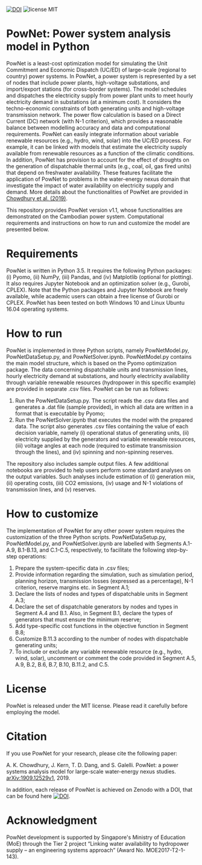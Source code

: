[![DOI](https://zenodo.org/badge/211224999.svg)](https://zenodo.org/badge/latestdoi/211224999) ![license MIT](https://img.shields.io/github/license/kamal0013/PowNet) 
# PowNet: Power system analysis model in Python
PowNet is a least-cost optimization model for simulating the Unit Commitment and Economic Dispatch (UC/ED) of large-scale (regional to country) power systems. In PowNet, a power system is represented by a set of nodes that include power plants, high-voltage substations, and import/export stations (for cross-border systems). The model schedules and dispatches the electricity supply from power plant units to meet hourly electricity demand in substations (at a minimum cost). It considers the techno-economic constraints of both generating units and high-voltage transmission network. The power flow calculation is based on a Direct Current (DC) network (with N-1 criterion), which provides a reasonable balance between modelling accuracy and data and computational requirements. PowNet can easily integrate information about variable renewable resources (e.g., hydro, wind, solar) into the UC/ED process. For example, it can be linked with models that estimate the electricity supply available from renewable resources as a function of the climatic conditions. In addition, PowNet has provision to account for the effect of droughts on the generation of dispatchable thermal units (e.g., coal, oil, gas fired units) that depend on freshwater availability. These features facilitate the application of PowNet to problems in the water-energy nexus domain that investigate the impact of water availability on electricity supply and demand. More details about the functionalities of PowNet are provided in [Chowdhury et al. (2019)](https://arxiv.org/pdf/1909.12529.pdf).

This repository provides PowNet version v1.1, whose functionalities are demonstrated on the Cambodian power system. Computational requirements and instructions on how to run and customize the model are presented below.

# Requirements
PowNet is written in Python 3.5. It requires the following Python packages: (i) Pyomo, (ii) NumPy, (iii) Pandas, and (iv) Matplotlib (optional for plotting). It also requires Jupyter Notebook and an optimization solver (e.g., Gurobi, CPLEX). Note that the Python packages and Jupyter Notebook are freely available, while academic users can obtain a free license of Gurobi or CPLEX. PowNet has been tested on both Windows 10 and Linux Ubuntu 16.04 operating systems.

# How to run
PowNet is implemented in three Python scripts, namely PowNetModel.py, PowNetDataSetup.py, and PowNetSolver.ipynb. PowNetModel.py contains the main model structure, which is based on the Pyomo optimization package. The data concerning dispatchable units and transmission lines, hourly electricity demand at substations, and hourly electricity availability through variable renewable resources (hydropower in this specific example) are provided in separate .csv files. PowNet can be run as follows:

1.	Run the PowNetDataSetup.py. The script reads the .csv data files and generates a .dat file (sample provided), in which all data are written in a format that is executable by Pyomo;
2.	Run the PowNetSolver.ipynb that executes the model with the prepared data. The script also generates .csv files containing the value of each decision variable, namely (i) operational status of generating units, (ii) electricity supplied by the generators and variable renewable resources, (iii) voltage angles at each node (required to estimate transmission through the lines), and (iv) spinning and non-spinning reserves.

The repository also includes sample output files. A few additional notebooks are provided to help users perform some standard analyses on the output variables. Such analyses include estimation of (i) generation mix, (ii) operating costs, (iii) CO2 emissions, (iv) usage and N-1 violations of transmission lines, and (v) reserves.

# How to customize
The implementation of PowNet for any other power system requires the customization of the three Python scripts. PowNetDataSetup.py, PowNetModel.py, and PowNetSolver.ipynb are labelled with Segments A.1-A.9, B.1-B.13, and C.1-C.5, respectively, to facilitate the following step-by-step operations:

1.	Prepare the system-specific data in .csv files;
2.	Provide information regarding the simulation, such as simulation period, planning horizon, transmission losses (expressed as a percentage), N-1 criterion, reserve margins etc. in Segment A.1;
3.	Declare the lists of nodes and types of dispatchable units in Segment A.3;
4.	Declare the set of dispatchable generators by nodes and types in Segment A.4 and B.1. Also, in Segment B.1, declare the types of generators that must ensure the minimum reserve;
5.	Add type-specific cost functions in the objective function in Segment B.8; 
6.	Customize B.11.3 according to the number of nodes with dispatchable generating units;
7.	To include or exclude any variable renewable resource (e.g., hydro, wind, solar), uncomment or comment the code provided in Segment A.5, A.9, B.2, B.6, B.7, B.10, B.11.2, and C.5.

# License
PowNet is released under the MIT license. Please read it carefully before employing the model.

# Citation
If you use PowNet for your research, please cite the following paper:

A. K. Chowdhury, J. Kern, T. D. Dang, and S. Galelli. PowNet: a power systems analysis model for large-scale water-energy nexus studies. [arXiv:1909.12529v1](https://arxiv.org/abs/1909.12529v1), 2019.

In addition, each release of PowNet is achieved on Zenodo with a DOI, that can be found here [![DOI](https://zenodo.org/badge/211224999.svg)](https://zenodo.org/badge/latestdoi/211224999).


# Acknowledgment
PowNet development is supported by Singapore's Ministry of Education (MoE) through the Tier 2 project “Linking water availability to hydropower supply – an engineering systems approach” (Award No. MOE2017-T2-1-143).


